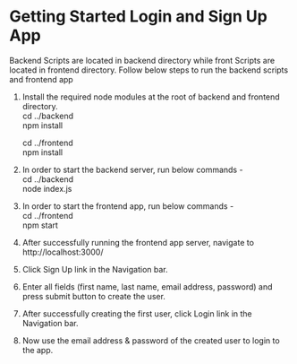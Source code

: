 # Getting Started Login and Sign Up App

Backend Scripts are located in backend directory while front Scripts are located in frontend directory. Follow below steps to run the backend scripts and frontend app

1. Install the required node modules at the root of backend and frontend directory.  
    cd ../backend  
    npm install 
      
    cd ../frontend  
    npm install  

2. In order to start the backend server, run below commands -   
    cd ../backend  
    node index.js  

3. In order to start the frontend app, run below commands -   
    cd ../frontend  
    npm start  

4. After successfully running the frontend app server, navigate to http://localhost:3000/

5. Click Sign Up link in the Navigation bar.

6. Enter all fields (first name, last name, email address, password) and press submit button to create the user.

7. After successfully creating the first user, click Login link in the Navigation bar.

8. Now use the email address & password of the created user to login to the app.
